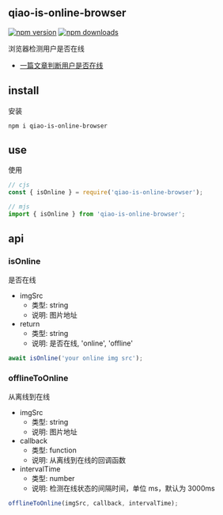 ## qiao-is-online-browser

[![npm version](https://img.shields.io/npm/v/qiao-is-online-browser.svg?style=flat-square)](https://www.npmjs.org/package/qiao-is-online-browser)
[![npm downloads](https://img.shields.io/npm/dm/qiao-is-online-browser.svg?style=flat-square)](https://npm-stat.com/charts.html?package=qiao-is-online-browser)

浏览器检测用户是否在线

- [一篇文章判断用户是否在线](https://blog.insistime.com/is-online)

## install

安装

```shell
npm i qiao-is-online-browser
```

## use

使用

```javascript
// cjs
const { isOnline } = require('qiao-is-online-browser');

// mjs
import { isOnline } from 'qiao-is-online-browser';
```

## api

### isOnline

是否在线

- imgSrc
  - 类型: string
  - 说明: 图片地址
- return
  - 类型: string
  - 说明: 是否在线, 'online', 'offline'

```javascript
await isOnline('your online img src');
```

### offlineToOnline

从离线到在线

- imgSrc
  - 类型: string
  - 说明: 图片地址
- callback
  - 类型: function
  - 说明: 从离线到在线的回调函数
- intervalTime
  - 类型: number
  - 说明: 检测在线状态的间隔时间，单位 ms，默认为 3000ms

```javascript
offlineToOnline(imgSrc, callback, intervalTime);
```
